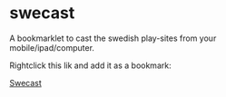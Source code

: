 swecast
=======

A bookmarklet to cast the swedish play-sites from your mobile/ipad/computer.

Rightclick this lik and add it as a bookmark:

<a href="javascript:function(){s=document.createElement('script');s.type='text/javascript';s.src='https://rawgit.com/swecast/swecast/master/swecast.js';document.body.appendChild(s);});">Swecast</a>
